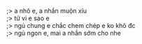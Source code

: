 ;> a nhô e, a nhắn muộn xíu<br>
;> tử vi e sao e<br>
;> ngủ chung e chắc chem chép e ko khô đc<br>
;> ngủ ngon e, mai a nhắn sớm cho nhe
